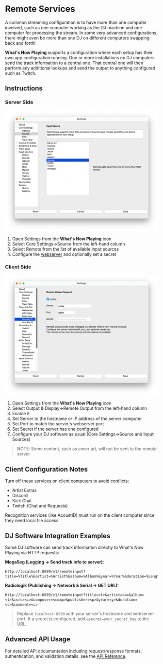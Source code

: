# Remote Services

A common streaming configuration is to have more than one computer
involved, such as one computer working as the DJ machine and one computer
for processing the stream.  In some very advanced configurations, there
might even be more than one DJ on different computers swapping back and
forth!

**What's Now Playing** supports a configuration where each setup has
their own app configuration running.  One or more installations on
DJ computers send the track information to a central one.  That
central one will then perform any additional lookups and send the
output to anything configured such as Twitch.

## Instructions

### Server Side

[![remote-source-selection](images/remote-source-selection.png)](images/remote-source-selection.png)

1. Open Settings from the **What's Now Playing** icon
2. Select Core Settings->Source from the left-hand column
3. Select Remote from the list of available input sources
4. Configure the [webserver](../output/webserver.md) and optionally set a secret

### Client Side

[![remote-source-settings](images/remote-source-settings.png)](images/remote-source-settings.png)

1. Open Settings from the **What's Now Playing** icon
2. Select Output & Display->Remote Output from the left-hand column
3. Enable it
4. Set Server to the hostname or IP address of the server computer
5. Set Port to match the server's webserver port
6. Set Secret if the server has one configured
7. Configure your DJ software as usual (Core Settings->Source and Input Sources)

> NOTE: Some content, such as cover art, will not be sent to the remote server.

## Client Configuration Notes

Turn off these services on client computers to avoid conflicts:

- Artist Extras
- Discord
- Kick Chat
- Twitch (Chat and Requests)

Recognition services (like AcoustID) must run on the client computer since they need local file access.

## DJ Software Integration Examples

Some DJ software can send track information directly to What's Now Playing via HTTP requests:

**MegaSeg (Logging → Send track info to server):**

```url
http://localhost:8899/v1/remoteinput?title=%Title%&artist=%Artist%&album=%Album%&year=%Year%&duration=%LengthSeconds%&bpm=%BPM%&composer=%Composer%&lyricist=%Lyricist%&publisher=%Publisher%
```

**Radiologik (Publishing → Network & Serial → GET URL):**

```url
http://localhost:8899/v1/remoteinput?title=<t>&artist=<a>&album=<l>&isrc=<i>&composer=<comp>&publisher=<p>&year=<y>&duration=<s>&comment=<c>
```

> Replace `localhost:8899` with your server's hostname and webserver port.
> If a secret is configured, add `&secret=your_secret_key` to the URL.

## Advanced API Usage

For detailed API documentation including request/response formats, authentication, and validation details, see the [API Reference](../reference/api.md#getpost-v1remoteinput).
